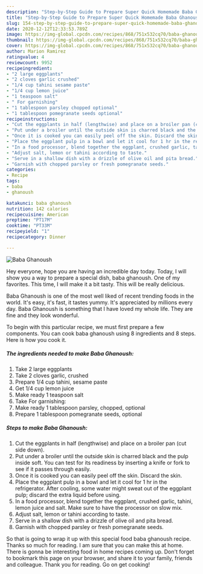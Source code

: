 ```yaml
---
description: "Step-by-Step Guide to Prepare Super Quick Homemade Baba Ghanoush"
title: "Step-by-Step Guide to Prepare Super Quick Homemade Baba Ghanoush"
slug: 154-step-by-step-guide-to-prepare-super-quick-homemade-baba-ghanoush
date: 2020-12-12T12:33:53.789Z
image: https://img-global.cpcdn.com/recipes/868/751x532cq70/baba-ghanoush-recipe-main-photo.jpg
thumbnail: https://img-global.cpcdn.com/recipes/868/751x532cq70/baba-ghanoush-recipe-main-photo.jpg
cover: https://img-global.cpcdn.com/recipes/868/751x532cq70/baba-ghanoush-recipe-main-photo.jpg
author: Marion Ramirez
ratingvalue: 4
reviewcount: 9952
recipeingredient:
- "2 large eggplants"
- "2 cloves garlic crushed"
- "1/4 cup tahini sesame paste"
- "1/4 cup lemon juice"
- "1 teaspoon salt"
- " For garnishing"
- "1 tablespoon parsley chopped optional"
- "1 tablespoon pomegranate seeds optional"
recipeinstructions:
- "Cut the eggplants in half (lengthwise) and place on a broiler pan (cut side down)."
- "Put under a broiler until the outside skin is charred black and the pulp inside soft. You can test for its readiness by inserting a knife or fork to see if it passes through easily."
- "Once it is cooked you can easily peel off the skin. Discard the skin."
- "Place the eggplant pulp in a bowl and let it cool for 1 hr in the refrigerator. After cooling, some water might sweat out of the eggplant pulp; discard the extra liquid before using."
- "In a food processor, blend together the eggplant, crushed garlic, tahini, lemon juice and salt. Make sure to have the processor on slow mix."
- "Adjust salt, lemon or tahini according to taste."
- "Serve in a shallow dish with a drizzle of olive oil and pita bread."
- "Garnish with chopped parsley or fresh pomegranate seeds."
categories:
- Recipe
tags:
- baba
- ghanoush

katakunci: baba ghanoush 
nutrition: 142 calories
recipecuisine: American
preptime: "PT17M"
cooktime: "PT33M"
recipeyield: "1"
recipecategory: Dinner

---
```



![Baba Ghanoush](https://img-global.cpcdn.com/recipes/868/751x532cq70/baba-ghanoush-recipe-main-photo.jpg)

Hey everyone, hope you are having an incredible day today. Today, I will show you a way to prepare a special dish, baba ghanoush. One of my favorites. This time, I will make it a bit tasty. This will be really delicious.

Baba Ghanoush is one of the most well liked of recent trending foods in the world. It's easy, it's fast, it tastes yummy. It's appreciated by millions every day. Baba Ghanoush is something that I have loved my whole life. They are fine and they look wonderful.




To begin with this particular recipe, we must first prepare a few components. You can cook baba ghanoush using 8 ingredients and 8 steps. Here is how you cook it.

<!--inarticleads1-->

##### The ingredients needed to make Baba Ghanoush:

1. Take 2 large eggplants
1. Take 2 cloves garlic, crushed
1. Prepare 1/4 cup tahini, sesame paste
1. Get 1/4 cup lemon juice
1. Make ready 1 teaspoon salt
1. Take  For garnishing:
1. Make ready 1 tablespoon parsley, chopped, optional
1. Prepare 1 tablespoon pomegranate seeds, optional




<!--inarticleads2-->

##### Steps to make Baba Ghanoush:

1. Cut the eggplants in half (lengthwise) and place on a broiler pan (cut side down).
1. Put under a broiler until the outside skin is charred black and the pulp inside soft. You can test for its readiness by inserting a knife or fork to see if it passes through easily.
1. Once it is cooked you can easily peel off the skin. Discard the skin.
1. Place the eggplant pulp in a bowl and let it cool for 1 hr in the refrigerator. After cooling, some water might sweat out of the eggplant pulp; discard the extra liquid before using.
1. In a food processor, blend together the eggplant, crushed garlic, tahini, lemon juice and salt. Make sure to have the processor on slow mix.
1. Adjust salt, lemon or tahini according to taste.
1. Serve in a shallow dish with a drizzle of olive oil and pita bread.
1. Garnish with chopped parsley or fresh pomegranate seeds.




So that is going to wrap it up with this special food baba ghanoush recipe. Thanks so much for reading. I am sure that you can make this at home. There is gonna be interesting food in home recipes coming up. Don't forget to bookmark this page on your browser, and share it to your family, friends and colleague. Thank you for reading. Go on get cooking!
